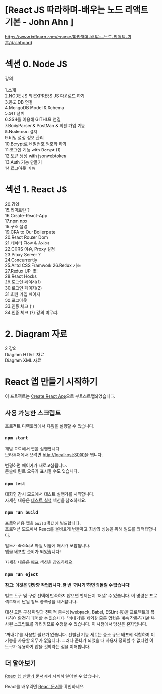 # [React JS 따라하며-배우는 노드 리액트 기본  - John Ahn ]

https://www.inflearn.com/course/따라하며-배우는-노드-리액트-기본/dashboard



# 섹션 0. Node JS
강의\
\
1.소개\
2.NODE JS 와 EXPRESS JS 다운로드 하기\
3.몽고 DB 연결\
4.MongoDB Model & Schema\
5.GIT 설치\
6.SSH를 이용해 GITHUB 연결\
7.BodyParser & PostMan & 회원 가입 기능\
8.Nodemon 설치\
9.비밀 설정 정보 관리\
10.Bcrypt로 비밀번호 암호화 하기\
11.로그인 기능 with Bcrypt (1)\
12.토큰 생성 with jsonwebtoken\
13.Auth 기능 만들기\
14.로그아웃 기능

# 섹션 1. React JS
20.강의\
15.리액트란 ?\
16.Create-React-App\
17.npm npx\
18.구조 설명\
19.CRA to Our Boilerplate\
20.React Router Dom\
21.데이터 Flow & Axios\
22.CORS 이슈, Proxy 설정\
23.Proxy Server ?\
24.Concurrently\
25.Antd CSS Framwork
26.Redux 기초\
27.Redux UP !!!!!\
28.React Hooks\
29.로그인 페이지(1)\
30.로그인 페이지(2)\
31.회원 가입 페이지\
32.로그아웃\
33.인증 체크 (1)\
34.인증 체크 (2) 강의 마무리.

# 2. Diagram 자료
2 강의\
Diagram HTML 자료\
Diagram XML 자료



# React 앱 만들기 시작하기

이 프로젝트는 [Create React App](https://github.com/facebook/create-react-app)으로 부트스트랩되었습니다.

## 사용 가능한 스크립트

프로젝트 디렉토리에서 다음을 실행할 수 있습니다.

### `npm start`

개발 모드에서 앱을 실행합니다.\
브라우저에서 보려면 [http://localhost:3000](http://localhost:3000)을 엽니다.

변경하면 페이지가 새로고침됩니다.\
콘솔에 린트 오류가 표시될 수도 있습니다.

### `npm test`

대화형 감시 모드에서 테스트 실행기를 시작합니다.\
자세한 내용은 [테스트 실행](https://facebook.github.io/create-react-app/docs/running-tests) 섹션을 참조하세요.

### `npm run build`

프로덕션용 앱을 `build` 폴더에 빌드합니다.\
프로덕션 모드에서 React를 올바르게 번들하고 최상의 성능을 위해 빌드를 최적화합니다.

빌드가 축소되고 파일 이름에 해시가 포함됩니다.\
앱을 배포할 준비가 되었습니다!

자세한 내용은 [배포](https://facebook.github.io/create-react-app/docs/deployment) 섹션을 참조하세요.

### `npm run eject`

**참고: 이것은 단방향 작업입니다. 한 번 '꺼내기'하면 되돌릴 수 없습니다!**

빌드 도구 및 구성 선택에 만족하지 않으면 언제든지 '꺼낼' 수 있습니다. 이 명령은 프로젝트에서 단일 빌드 종속성을 제거합니다.

대신 모든 구성 파일과 전이적 종속성(webpack, Babel, ESLint 등)을 프로젝트에 복사하여 완전히 제어할 수 있습니다. '꺼내기'를 제외한 모든 명령은 계속 작동하지만 복사된 스크립트를 가리키므로 수정할 수 있습니다. 이 시점에서 당신은 혼자입니다.

'꺼내기'를 사용할 필요가 없습니다. 선별된 기능 세트는 중소 규모 배포에 적합하며 이 기능을 사용할 의무가 없습니다. 그러나 준비가 되었을 때 사용자 정의할 수 없다면 이 도구가 유용하지 않을 것이라는 점을 이해합니다.

## 더 알아보기

[React 앱 만들기 문서](https://facebook.github.io/create-react-app/docs/getting-started)에서 자세히 알아볼 수 있습니다.

React를 배우려면 [React 문서](https://reactjs.org/)를 확인하세요.
